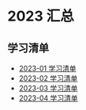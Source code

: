# 2023 汇总
## 学习清单
* [2023-01 学习清单](./2023-01/README.md)
* [2023-02 学习清单](./2023-02/README.md)
* [2023-03 学习清单](./2023-03/README.md)
* [2023-04 学习清单](./2023-04/README.md)
